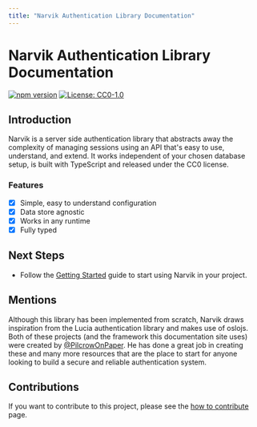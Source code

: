```yaml
---
title: "Narvik Authentication Library Documentation"
---
```


# Narvik Authentication Library Documentation

[![npm version](https://badge.fury.io/js/narvik.svg)](https://badge.fury.io/js/narvik)
[![License: CC0-1.0](https://img.shields.io/badge/License-CC0%201.0-lightgrey.svg)](https://creativecommons.org/publicdomain/zero/1.0/)

## Introduction
Narvik is a server side authentication library that abstracts away the complexity of managing sessions using an API that's easy to use, understand, and extend. It works independent of your chosen database setup, is built with TypeScript and released under the CC0 license.
### Features
- [x] Simple, easy to understand configuration
- [x] Data store agnostic
- [x] Works in any runtime
- [x] Fully typed

## Next Steps
- Follow the [Getting Started](/getting-started/setup) guide to start using Narvik in your project.

## Mentions
Although this library has been implemented from scratch, Narvik draws inspiration from the Lucia authentication library and makes use of oslojs. Both of these projects (and the framework this documentation site uses) were created by [@PilcrowOnPaper](https://github.com/pilcrowOnPaper). He has done a great job in creating these and many more resources that are the place to start for anyone looking to build a secure and reliable authentication system.



## Contributions
If you want to contribute to this project, please see the [how to contribute](/contribute) page.